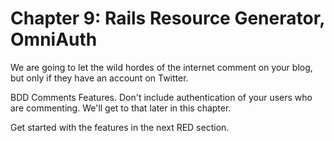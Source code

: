 # Chapter 9: Rails Resource Generator, OmniAuth

We are going to let the wild hordes of the internet comment on your blog, but only if they have an account on Twitter.

BDD Comments Features. Don't include authentication of your users who are commenting. We'll get to that later in this chapter.

Get started with the features in the next RED section.

